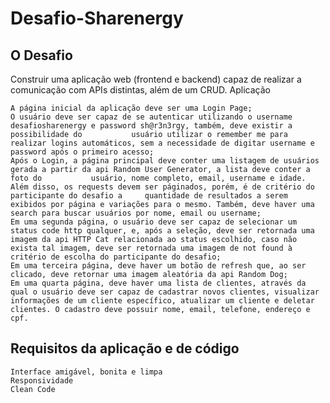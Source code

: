 # Desafio-Sharenergy

## O Desafio

Construir uma aplicação web (frontend e backend) capaz de realizar a comunicação com APIs distintas, além de um CRUD.
Aplicação

    A página inicial da aplicação deve ser uma Login Page;
    O usuário deve ser capaz de se autenticar utilizando o username desafiosharenergy e password sh@r3n3rgy, também, deve existir a possibilidade do           usuário utilizar o remember me para realizar logins automáticos, sem a necessidade de digitar username e password após o primeiro acesso;
    Após o Login, a página principal deve conter uma listagem de usuários gerada a partir da api Random User Generator, a lista deve conter a foto do           usuário, nome completo, email, username e idade. Além disso, os requests devem ser páginados, porém, é de critério do participante do desafio a     quantidade de resultados a serem exibidos por página e variações para o mesmo. Também, deve haver uma search para buscar usuários por nome, email ou username;
    Em uma segunda página, o usuário deve ser capaz de selecionar um status code http qualquer, e, após a seleção, deve ser retornada uma imagem da api HTTP Cat relacionada ao status escolhido, caso não exista tal imagem, deve ser retornada uma imagem de not found à critério de escolha do participante do desafio;
    Em uma terceira página, deve haver um botão de refresh que, ao ser clicado, deve retornar uma imagem aleatória da api Random Dog;
    Em uma quarta página, deve haver uma lista de clientes, através da qual o usuário deve ser capaz de cadastrar novos clientes, visualizar informações de um cliente específico, atualizar um cliente e deletar clientes. O cadastro deve possuir nome, email, telefone, endereço e cpf.

## Requisitos da aplicação e de código

    Interface amigável, bonita e limpa
    Responsividade
    Clean Code
